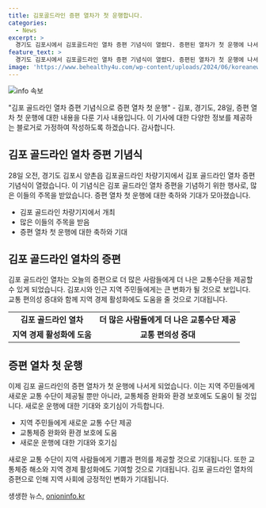 ```yaml
---
title: 김포골드라인 증편 열차가 첫 운행합니다.
categories:
  - News
excerpt: >
  경기도 김포시에서 김포골드라인 열차 증편 기념식이 열렸다. 증편된 열차가 첫 운행에 나서며 군중의 이목을 끌고 있다.
feature_text: >
  경기도 김포시에서 김포골드라인 열차 증편 기념식이 열렸다. 증편된 열차가 첫 운행에 나서며 군중의 이목을 끌고 있다.
image: 'https://www.behealthy4u.com/wp-content/uploads/2024/06/koreanews.jpg'
---
```


<p><img src="https://www.behealthy4u.com/wp-content/uploads/2024/06/koreanews.jpg" alt="info 속보" /></p>

<p>"김포 골드라인 열차 증편 기념식으로 증편 열차 첫 운행" - 김포, 경기도, 28일, 증편 열차 첫 운행에 대한 내용을 다룬 기사 내용입니다. 이 기사에 대한 다양한 정보를 제공하는 블로거로 가정하여 작성하도록 하겠습니다. 감사합니다.</p>

<h2 data-ke-size="size26">김포 골드라인 열차 증편 기념식</h2>

<p data-ke-size="size16">28일 오전, 경기도 김포시 양촌읍 김포골드라인 차량기지에서 김포 골드라인 열차 증편 기념식이 열렸습니다. 이 기념식은 김포 골드라인 열차 증편을 기념하기 위한 행사로, 많은 이들의 주목을 받았습니다. 증편 열차 첫 운행에 대한 축하와 기대가 모아졌습니다.</p>

<ul>
  <li>김포 골드라인 차량기지에서 개최</li>
  <li>많은 이들의 주목을 받음</li>
  <li>증편 열차 첫 운행에 대한 축하와 기대</li>
</ul>

<h2 data-ke-size="size26">김포 골드라인 열차의 증편</h2>

<p data-ke-size="size16">김포 골드라인 열차는 오늘의 증편으로 더 많은 사람들에게 더 나은 교통수단을 제공할 수 있게 되었습니다. 김포시와 인근 지역 주민들에게는 큰 변화가 될 것으로 보입니다. 교통 편의성 증대와 함께 지역 경제 활성화에도 도움을 줄 것으로 기대됩니다.</p>

<table>
  <tr>
    <td style="text-align: center; height: 17px;"><b>김포 골드라인 열차</b></td>
    <td style="text-align: center; height: 17px;"><b>더 많은 사람들에게 더 나은 교통수단 제공</b></td>
  </tr>
  <tr>
    <td style="text-align: center; height: 17px;"><b>지역 경제 활성화에 도움</b></td>
    <td style="text-align: center; height: 17px;"><b>교통 편의성 증대</b></td>
  </tr>
</table>

<h2 data-ke-size="size26">증편 열차 첫 운행</h2>

<p data-ke-size="size16">이제 김포 골드라인의 증편 열차가 첫 운행에 나서게 되었습니다. 이는 지역 주민들에게 새로운 교통 수단이 제공될 뿐만 아니라, 교통체증 완화와 환경 보호에도 도움이 될 것입니다. 새로운 운행에 대한 기대와 호기심이 가득합니다.</p>

<ul>
  <li>지역 주민들에게 새로운 교통 수단 제공</li>
  <li>교통체증 완화와 환경 보호에 도움</li>
  <li>새로운 운행에 대한 기대와 호기심</li>
</ul>

<p data-ke-size="size16">새로운 교통 수단이 지역 사람들에게 기쁨과 편의를 제공할 것으로 기대됩니다. 또한 교통체증 해소와 지역 경제 활성화에도 기여할 것으로 기대됩니다. 김포 골드라인 열차의 증편으로 인해 지역 사회에 긍정적인 변화가 기대됩니다.</p>
생생한 뉴스, <a href="https://onioninfo.kr" rel="dofollow">onioninfo.kr</a>


